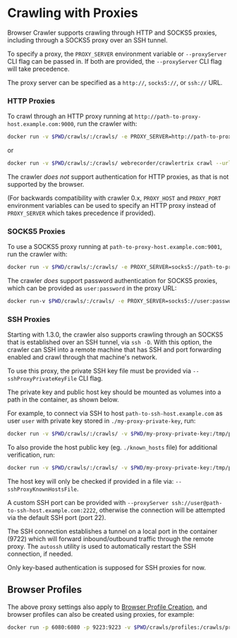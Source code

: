 # Crawling with Proxies
Browser Crawler supports crawling through HTTP and SOCKS5 proxies, including through a SOCKS5 proxy over an SSH tunnel.

To specify a proxy, the `PROXY_SERVER` environment variable or `--proxyServer` CLI flag can be passed in.
If both are provided, the `--proxyServer` CLI flag will take precedence.

The proxy server can be specified as a `http://`, `socks5://`, or `ssh://` URL.

### HTTP Proxies

To crawl through an HTTP proxy running at `http://path-to-proxy-host.example.com:9000`, run the crawler with:

```sh
docker run -v $PWD/crawls/:/crawls/ -e PROXY_SERVER=http://path-to-proxy-host.example.com:9000 webrecorder/crawlertrix crawl --url https://example.com/
```

or

```sh
docker run -v $PWD/crawls/:/crawls/ webrecorder/crawlertrix crawl --url https://example.com/ --proxyServer http://path-to-proxy-host.example.com:9000 
```

The crawler *does not* support authentication for HTTP proxies, as that is not supported by the browser.

(For backwards compatibility with crawler 0.x, `PROXY_HOST` and `PROXY_PORT` environment variables can be used to specify an HTTP proxy instead of `PROXY_SERVER`
which takes precedence if provided).


### SOCKS5 Proxies

To use a SOCKS5 proxy running at `path-to-proxy-host.example.com:9001`, run the crawler with:

```sh
docker run -v $PWD/crawls/:/crawls/ -e PROXY_SERVER=socks5://path-to-proxy-host.example.com:9001 webrecorder/crawlertrix crawl --url https://example.com/
```

The crawler *does* support password authentication for SOCKS5 proxies, which can be provided as `user:password` in the proxy URL:

```sh
docker run-v $PWD/crawls/:/crawls/ -e PROXY_SERVER=socks5://user:password@path-to-proxy-host.example.com:9001 webrecorder/crawlertrix crawl --url https://example.com/
```

### SSH Proxies

Starting with 1.3.0, the crawler also supports crawling through an SOCKS5 that is established over an SSH tunnel, via `ssh -D`.
With this option, the crawler can SSH into a remote machine that has SSH and port forwarding enabled and crawl through that machine's network.

To use this proxy, the private SSH key file must be provided via `--sshProxyPrivateKeyFile` CLI flag.

The private key and public host key should be mounted as volumes into a path in the container, as shown below.

For example, to connect via SSH to host `path-to-ssh-host.example.com` as user `user` with private key stored in `./my-proxy-private-key`, run:

```sh
docker run -v $PWD/crawls/:/crawls/ -v $PWD/my-proxy-private-key:/tmp/private-key webrecorder/crawlertrix crawl --url https://httpbin.org/ip --proxyServer ssh://user@path-to-ssh-host.example.com --sshProxyPrivateKeyFile /tmp/private-key
```

To also provide the host public key (eg. `./known_hosts` file) for additional verification, run:

```sh
docker run -v $PWD/crawls/:/crawls/ -v $PWD/my-proxy-private-key:/tmp/private-key -v $PWD/known_hosts:/tmp/known_hosts webrecorder/crawlertrix crawl --url https://httpbin.org/ip --proxyServer ssh://user@path-to-ssh-host.example.com --sshProxyPrivateKeyFile /tmp/private-key --sshProxyKnownHostsFile /tmp/known_hosts
```

The host key will only be checked if provided in a file via: `--sshProxyKnownHostsFile`.

A custom SSH port can be provided with `--proxyServer ssh://user@path-to-ssh-host.example.com:2222`, otherwise the
connection will be attempted via the default SSH port (port 22).

The SSH connection establishes a tunnel on a local port in the container (9722) which will forward inbound/outbound traffic through the remote proxy.
The `autossh` utility is used to automatically restart the SSH connection, if needed.

Only key-based authentication is supposed for SSH proxies for now.


## Browser Profiles

The above proxy settings also apply to [Browser Profile Creation](../browser-profiles), and browser profiles can also be created using proxies, for example:

```sh
docker run -p 6080:6080 -p 9223:9223 -v $PWD/crawls/profiles:/crawls/profiles -v $PWD/my-proxy-private-key:/tmp/private-key -v $PWD/known_hosts:/tmp/known_hosts webrecorder/crawlertrix create-login-profile --url https://example.com/ --proxyServer ssh://user@path-to-ssh-host.example.com --sshProxyPrivateKeyFile /tmp/private-key --sshProxyKnownHostsFile /tmp/known_hosts
```





